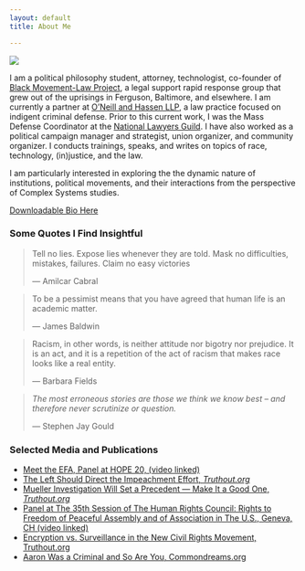```yaml
---
layout: default
title: About Me

---
```

<img class="profile-picture" src="{{site.baseurl}}/{{site.profile-picture}}">

I am a political philosophy student, attorney, technologist, co-founder of [Black Movement-Law Project](http://bmlp.org), a legal support rapid response group that grew out of the uprisings in Ferguson, Baltimore, and elsewhere. I am currently a partner at [O’Neill and Hassen LLP](http://oandh.net), a law practice focused on indigent criminal defense. Prior to this current work, I was the Mass Defense Coordinator at the [National Lawyers Guild](http://nlg.org). I have also worked as a political campaign manager and strategist, union organizer, and community organizer. I conducts trainings, speaks, and writes on topics of race, technology, (in)justice, and the law.

I am particularly interested in exploring the the dynamic nature of institutions, political movements, and their interactions from the perspective of Complex Systems studies.

[Downloadable Bio Here](https://docs.google.com/document/d/1u09CCKJB4Et4aWsmdw_G-HCut_2xIWmmk3LCCXXOxWo/export?format=pdf)

### Some Quotes I Find Insightful

> Tell no lies. Expose lies whenever they are told. Mask no difficulties, mistakes, failures. Claim no easy victories
>
> ― Amilcar Cabral

> To be a pessimist means that you have agreed that human life is an academic matter.
>
> — James Baldwin

> Racism, in other words, is neither attitude nor bigotry nor prejudice. It is an act, and it is a repetition of the act of racism that makes race looks like a real entity.
>
> — Barbara Fields

> _The most erroneous stories are those we think we know best – and therefore never scrutinize or question._
>
> — Stephen Jay Gould

### Selected Media and Publications

* [Meet the EFA, Panel at HOPE 20, (video linked)](https://www.youtube.com/watch?v=XHSF9W70jOI)
* [The Left Should Direct the Impeachment Effort, _Truthout.org_](https://truthout.org/articles/the-left-should-direct-the-impeachment-effort/)
* [Mueller Investigation Will Set a Precedent — Make It a Good One, _Truthout.org_](https://truthout.org/articles/mueller-investigation-will-set-a-precedent-make-it-a-good-one/)
* [Panel at The 35th Session of The Human Rights Council: Rights to Freedom of Peaceful Assembly and of Association in The U.S., Geneva, CH (video linked)](https://vimeo.com/228288776)
* [Encryption vs. Surveillance in the New Civil Rights Movement, Truthout.org](https://medium.com/@abihassen/encryption-vs-surveillance-in-the-new-civil-rights-movement-f371146472aa)
* [Aaron Was a Criminal and So Are You, Commondreams.org](https://www.commondreams.org/views/2013/01/19/aaron-was-criminal-and-so-are-you)